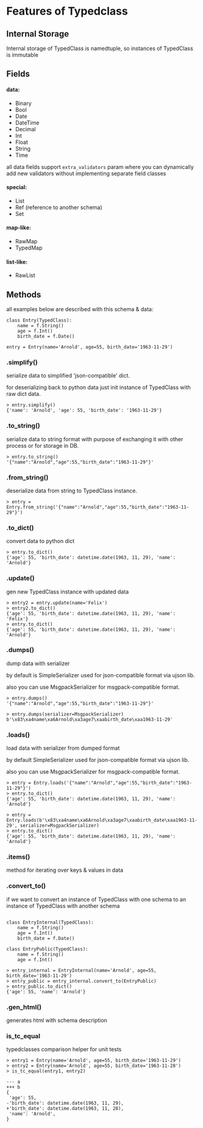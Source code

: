# Features of Typedclass

## Internal Storage

Internal storage of TypedClass is namedtuple,
so instances of TypedClass is immutable

## Fields

#### data:

 - Binary
 - Bool
 - Date
 - DateTime
 - Decimal
 - Int
 - Float
 - String
 - Time

all data fields support ```extra_validators``` param where you can dynamically add new validators without implementing separate field classes

#### special:

 - List
 - Ref (reference to another schema)
 - Set

#### map-like:

 - RawMap
 - TypedMap

#### list-like:

 - RawList


## Methods

all examples below are described with this schema & data:

```
class Entry(TypedClass):
    name = f.String()
    age = f.Int()
    birth_date = f.Date()

entry = Entry(name='Arnold', age=55, birth_date='1963-11-29')
```


### .simplify()

serialize data to simplified 'json-compatible' dict.

for deserializing back to python data just init instance of TypedClass with raw dict data.

```
> entry.simplify()
{'name': 'Arnold', 'age': 55, 'birth_date': '1963-11-29'}
```

### .to_string()

serialize data to string format with purpose of 
exchanging it with other process or for storage in DB.

```
> entry.to_string()
'{"name":"Arnold","age":55,"birth_date":"1963-11-29"}'
```

### .from_string()

deserialize data from string to TypedClass instance.

```
> entry = Entry.from_string('{"name":"Arnold","age":55,"birth_date":"1963-11-29"}')
```

### .to_dict()

convert data to python dict

```
> entry.to_dict()
{'age': 55, 'birth_date': datetime.date(1963, 11, 29), 'name': 'Arnold'}
```

### .update()

gen new TypedClass instance with updated data

```
> entry2 = entry.update(name='Felix')
> entry2.to_dict()
{'age': 55, 'birth_date': datetime.date(1963, 11, 29), 'name': 'Felix'}
> entry.to_dict()
{'age': 55, 'birth_date': datetime.date(1963, 11, 29), 'name': 'Arnold'}
```

### .dumps()

dump data with serializer

by default is SimpleSerializer used for json-compatible format via ujson lib.

also you can use MsgpackSerializer for msgpack-compatible format.

```
> entry.dumps()
'{"name":"Arnold","age":55,"birth_date":"1963-11-29"}'

> entry.dumps(serializer=MsgpackSerializer)
b'\x83\xa4name\xa6Arnold\xa3age7\xaabirth_date\xaa1963-11-29'
```

### .loads()

load data with serializer from dumped format

by default SimpleSerializer used for json-compatible format via ujson lib.

also you can use MsgpackSerializer for msgpack-compatible format.

```
> entry = Entry.loads('{"name":"Arnold","age":55,"birth_date":"1963-11-29"}')
> entry.to_dict()
{'age': 55, 'birth_date': datetime.date(1963, 11, 29), 'name': 'Arnold'}

> entry = Entry.loads(b'\x83\xa4name\xa6Arnold\xa3age7\xaabirth_date\xaa1963-11-29', serializer=MsgpackSerializer)
> entry.to_dict()
{'age': 55, 'birth_date': datetime.date(1963, 11, 29), 'name': 'Arnold'}
```

### .items()

method for iterating over keys & values in data

### .convert_to()

if we want to convert an instance of TypedClass with one schema
to an instance of TypedClass with another schema

```

class EntryInternal(TypedClass):
    name = f.String()
    age = f.Int()
    birth_date = f.Date()

class EntryPublic(TypedClass):
    name = f.String()
    age = f.Int()

> entry_internal = EntryInternal(name='Arnold', age=55, birth_date='1963-11-29')
> entry_public = entry_internal.convert_to(EntryPublic)
> entry_public.to_dict()
{'age': 55, 'name': 'Arnold'}

```

### .gen_html()

generates html with schema description

### is_tc_equal

typedclasses comparison helper for unit tests

```
> entry1 = Entry(name='Arnold', age=55, birth_date='1963-11-29')
> entry2 = Entry(name='Arnold', age=55, birth_date='1963-11-28')
> is_tc_equal(entry1, entry2)

--- a
+++ b
{
 'age': 55,
-'birth_date': datetime.date(1963, 11, 29),
+'birth_date': datetime.date(1963, 11, 28),
 'name': 'Arnold',
}
```
